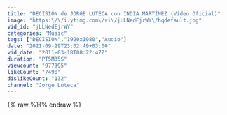```yaml
---
title: "DECISIÓN de JORGE LUTECA con INDIA MARTÍNEZ (Vídeo Oficial)"
image: "https:\/\/i.ytimg.com\/vi\/jLLNedEjrWY\/hqdefault.jpg"
vid_id: "jLLNedEjrWY"
categories: "Music"
tags: ["DECISION","1920x1080","Audio"]
date: "2021-09-29T23:02:49+03:00"
vid_date: "2011-03-18T08:22:47Z"
duration: "PT5M35S"
viewcount: "977395"
likeCount: "7490"
dislikeCount: "132"
channel: "Jorge Luteca"
---
```

{% raw %}{% endraw %}
